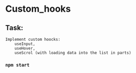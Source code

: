 # Custom_hooks

## Task:

```
Implement custom hoocks:
    useInput,
    useHover,
    useScrol (with loading data into the list in parts)
```

### `npm start`
